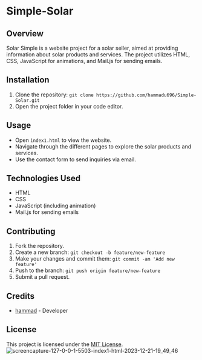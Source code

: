 # Simple-Solar


## Overview
Solar Simple is a website project for a solar seller, aimed at providing information about solar products and services. The project utilizes HTML, CSS, JavaScript for animations, and Mail.js for sending emails.

## Installation
1. Clone the repository: `git clone https://github.com/hammadu696/Simple-Solar.git`
2. Open the project folder in your code editor.

## Usage
- Open `index1.html` to view the website.
- Navigate through the different pages to explore the solar products and services.
- Use the contact form to send inquiries via email.

## Technologies Used
- HTML
- CSS
- JavaScript (including animation)
- Mail.js for sending emails

## Contributing
1. Fork the repository.
2. Create a new branch: `git checkout -b feature/new-feature`
3. Make your changes and commit them: `git commit -am 'Add new feature'`
4. Push to the branch: `git push origin feature/new-feature`
5. Submit a pull request.

## Credits
- [hammad](https://github.com/hammadu696) - Developer

## License
This project is licensed under the [MIT License](https://opensource.org/licenses/MIT).
![screencapture-127-0-0-1-5503-index1-html-2023-12-21-19_49_46](https://github.com/Hammadu696/Simple-Solar/assets/132342505/1ccd8849-23a5-4607-a536-381ec1ce3801)
